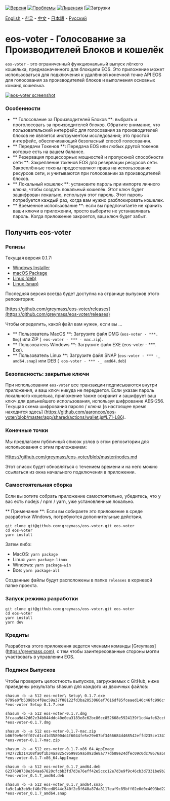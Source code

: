 [![Версия](https://img.shields.io/github/release/greymass/eos-voter/all.svg)](https://github.com/greymass/eos-voter/releases)
[![Проблемы](https://img.shields.io/github/issues/greymass/eos-voter.svg)](https://github.com/greymass/eos-voter/issues)
[![Лицензия](https://img.shields.io/badge/license-MIT-blue.svg)](https://raw.githubusercontent.com/greymass/eos-voter/master/LICENSE)
[![Загрузки](https://img.shields.io/github/downloads/greymass/eos-voter/total.svg)

[English](https://github.com/greymass/eos-voter/blob/master/README.md) - [한글](https://github.com/greymass/eos-voter/blob/master/README.kr.md) - [中文](https://github.com/greymass/eos-voter/blob/master/README.zh.md) - [日本語](https://github.com/greymass/eos-voter/blob/master/README.ja.md) - [Русский](https://github.com/greymass/eos-voter/blob/master/README.ru.md)

# eos-voter - Голосование за Производителей Блоков и кошелёк

`eos-voter` - это ограниченный функциональный выпуск лёгкого кошелька, предназначенного для блокцепи EOS. Это приложение может использоваться для подключения к удалённой конечной точке API EOS для голосования за производителей блоков и выполнения основных команд кошелька.


[![eos-voter screenshot](https://raw.githubusercontent.com/greymass/eos-voter/master/eos-voter.png)](https://raw.githubusercontent.com/greymass/eos-voter/master/eos-voter.png)

### Особенности

- ** Голосование за Производителей Блоков **: выбрать и проголосовать за производителей блоков. Обратите внимание, что пользовательский интерфейс для голосования за производителей блоков не является инструментом исследования; это простой интерфейс, обеспечивающий безопасный способ голосования.
- ** Передачи Токенов **: Передача EOS или любых другой токенов которые есть на вашем балансе.
- ** Резервация процессорных мощностей и пропускной способности сети **: Закрепление токенов EOS для резервации ресурсов сети. Закреплённые токены предоставляют права на использование ресурсов сети, и учитываются при голосовании за производителей блоков.
- ** Локальный кошелек **: установите пароль при импорте личного ключа, чтобы создать локальный кошелёк. Этот ключ будет зашифрован локально, используя этот пароль. Этот пароль потребуется каждый раз, когда вам нужно разблокировать кошелек.
- ** Временное использование **: если вы предпочитаете не хранить ваши ключи в приложении, просто выберите не устанавливать пароль. Когда приложение закроется, ваш ключ будет забыт.

## Получить eos-voter

### Релизы

Текущая версия 0.1.7:

- [Windows Installer](https://github.com/greymass/eos-voter/releases/download/v0.1.7/eos-voter-setup-0.1.7.exe) 
- [macOS Package](https://github.com/greymass/eos-voter/releases/download/v0.1.7/eos-voter-0.1.7.dmg) 
- [Linux (deb)](https://github.com/greymass/eos-voter/releases/download/v0.1.7/eos-voter_0.1.7_amd64.deb) 
- [Linux (snap)](https://github.com/greymass/eos-voter/releases/download/v0.1.7/eos-voter_0.1.7_amd64.snap)

Последняя версия всегда будет доступна на странице выпусков этого репозитория:

[https://github.com/greymass/eos-voter/releases](https://github.com/greymass/eos-voter/releases)

Чтобы определить, какой файл вам нужен, если вы ...

- ** Пользователь MacOS **: Загрузите файл DMG (`eos-voter - ***. Dmg`) или ZIP (` eos-voter - *** - mac.zip`).
- ** Пользователь Windows **: Загрузите файл EXE (eos-voter - ***. Exe).
- ** Пользователь Linux **: Загрузите файл SNAP (`eos-voter - *** -_ amd64.snap`) или DEB (` eos-voter - *** -_ amd64.deb`)

### Безопасность: закрытые ключи

При использовании `eos-voter` все транзакции подписываются внутри приложения, и ваш ключ никуда не передается. Если указан пароль локального кошелька, приложение также сохранит и зашифрует ваш ключ для дальнейшего использования, используя шифрование AES-256. Текущая схема шифрования пароля / ключа [в настоящее время находится здесь] (https://github.com/aaroncox/eos-voter/blob/master/app/shared/actions/wallet.js#L71-L86).

### Конечные точки

Мы предлагаем публичный список узлов в этом репозитории для использования с этим приложением:

[Https://github.com/greymass/eos-voter/blob/master/nodes.md](https://github.com/greymass/eos-voter/blob/master/nodes.md)

Этот список будет обновляться с течением времени и на него можно ссылаться из окна начального подключения в приложении.

### Самостоятельная сборка

Если вы хотите собрать приложение самостоятельно, убедитесь, что у вас есть nodejs / npm / yarn, уже установленные локально.

** Примечание **: Если вы собираете это приложение в среде разработки Windows, потребуются дополнительные действия.

```
git clone git@github.com:greymass/eos-voter.git eos-voter
cd eos-voter
yarn install
```

Затем либо:

- MacOS: `yarn package`
- Linux: `yarn package-linux`
- Windows: `yarn package-win`
- Все: `yarn package-all`

Созданные файлы будут расположены в папке `releases` в корневой папке проекта.

### Запуск режима разработки

```
git clone git@github.com:greymass/eos-voter.git eos-voter
cd eos-voter
yarn install
yarn dev
```

### Кредиты

Разработка этого приложения ведется членами команды [Greymass] (https://greymass.com), с тем чтобы заинтересованные стороны могли участвовать в управлении EOS.

### Подписи Выпусков

Чтобы проверить целостность выпусков, загружаемых с GitHub, ниже приведены результаты shasum для каждого из двоичных файлов:

```
shasum -b -a 512 eos-voter\ Setup\ 0.1.7.exe 
9799e0fb5398bc4f8ec59a37f08122fd3ba2053066ef7616df85fceaed146c46fc996cfd83b5f13fd5e9f02ade3955f4b773c02cb04cb5a5b19244b91c6ac39c *eos-voter Setup 0.1.7.exe 

shasum -b -a 512 eos-voter-0.1.7.dmg 
3fcaaa9d42d62e34b044ddc40e0ea3183e8c62bc86cc852668e5924139f1cd4afe62cc6a82e5795d355b417245cad39e606067923feded512cb469bba2f748a1 *eos-voter-0.1.7.dmg 

shasum -b -a 512 eos-voter-0.1.7-mac.zip 
b06f9e9e9ff07cd1cd1d358004d4f6044fe5e29e07bf3466684d468542effd235ce13478c2a5a20b10b521fa46d9db550192a26e2bc7f01223e159161c0922df *eos-voter-0.1.7-mac.zip 

shasum -b -a 512 eos-voter-0.1.7-x86_64.AppImage 
742772b314108fa0f1b34aa825c9599859a5092de8a777db88e24dfec09c0dc78676a58482ed461d70bda7a9e30e371160d47632c3cfe4f55572d149ba7131db *eos-voter-0.1.7-x86_64.AppImage 

shasum -b -a 512 eos-voter_0.1.7_amd64.deb 
6237698738e364aa67820cfcbb3fd7d3e76eff42e5ccc12e7d3e9f9c46cb3d7331be9b2496d8bb2bc04a46466bc25fc68b27699c7ee8f9dd2865ca0b60075fce *eos-voter_0.1.7_amd64.deb 

shasum -b -a 512 eos-voter_0.1.7_amd64.snap 
fa9c1ab3eb9cf46c76ced8944c340f2e8f640a87da8117eaf9c85bff02e0d0c4093bd22fc52ab74494f48429d73a857b0a922e4ec40189706268aabe985e06a1 *eos-voter_0.1.7_amd64.snap 
```

